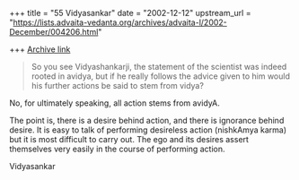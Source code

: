 +++
title = "55 Vidyasankar"
date = "2002-12-12"
upstream_url = "https://lists.advaita-vedanta.org/archives/advaita-l/2002-December/004206.html"

+++
[Archive link](https://lists.advaita-vedanta.org/archives/advaita-l/2002-December/004206.html)

>So you see Vidyashankarji, the statement of the
>scientist was indeed rooted in avidya, but if he
>really follows the advice given to him would his
>further actions be said to stem from vidya?
>

No, for ultimately speaking, all action stems from avidyA.

The point is, there is a desire behind action, and there is ignorance behind
desire. It is easy to talk of performing desireless action (nishkAmya karma)
but it is most difficult to carry out. The ego and its desires assert
themselves very easily in the course of performing action.

Vidyasankar

